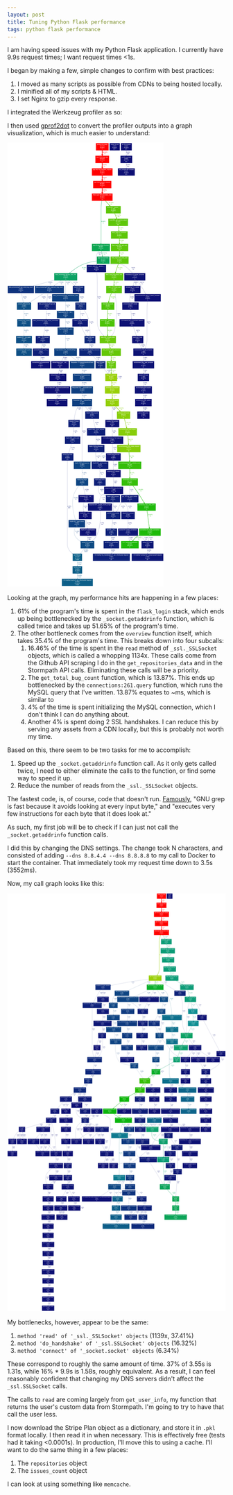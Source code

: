 ```yaml
---
layout: post
title: Tuning Python Flask performance
tags: python flask performance
---
```


I am having speed issues with my Python Flask application. I currently have
9.9s request times; I want request times <1s.

I began by making a
few, simple changes to confirm with best practices:

1. I moved as many scripts as possible from CDNs to being hosted locally.
2. I minified all of my scripts & HTML.
3. I set Nginx to gzip every response.


I integrated the
Werkzeug profiler as so:

I then used [gprof2dot](https://github.com/jrfonseca/gprof2dot) to convert the
profiler outputs into a graph visualization, which is much easier to understand:

![](images/python_flask_call_graph_v1.png)

Looking at the graph, my performance hits are happening in a few places:

1. 61% of the program's time is spent in the `flask_login` stack, which ends up
being bottlenecked by the `_socket.getaddrinfo` function, which is called twice
and takes up 51.65% of the program's time.
2. The other bottleneck comes from the `overview` function itself, which takes
35.4% of the program's time. This breaks down into four subcalls:
    1. 16.46% of the time is spent in the `read` method of `_ssl._SSLSocket`
    objects, which is called a whopping 1134x. These calls come from the
    Github API scraping I do in the `get_repositories_data` and in the Stormpath
    API calls. Eliminating these calls will be a priority.
    2. The `get_total_bug_count` function, which is 13.87%. This ends up
    bottlenecked by the `connections:261.query` function, which runs the
    MySQL query that I've written. 13.87% equates to ~ms, which is similar to
    3. 4% of the time is spent initializing the MySQL connection, which I don't
    think I can do anything about.
    4. Another 4% is spent doing 2 SSL handshakes. I can reduce this by
    serving any assets from a CDN locally, but this is probably not worth my
    time.

Based on this, there seem to be two tasks for me to accomplish:

1. Speed up the `_socket.getaddrinfo` function call. As it only gets called
twice, I need to either eliminate the calls to the function, or find some way
to speed it up.
 2. Reduce the number of reads from the `_ssl._SSLSocket` objects.

The fastest code, is, of course, code that doesn't run. [Famously](https://lists.freebsd.org/pipermail/freebsd-current/2010-August/019310.html), "GNU grep is
fast because it avoids looking at every input byte," and "executes very few
instructions for each byte that it does look at."

As such, my first job will be to check if I can just not call the
`_socket.getaddrinfo` function calls.

I did this by changing the DNS settings. The change took N characters, and
consisted of adding `--dns 8.8.4.4 --dns 8.8.8.8` to my call to Docker to start
the container. That immediately took my request time down to 3.5s (3552ms).

Now, my call graph looks like this:

![](images/python_flask_call_graph_v2.png)

My bottlenecks, however, appear to be the same:

1. `method 'read' of '_ssl._SSLSocket' objects` (1139x, 37.41%)
2. `method 'do_handshake' of '_ssl.SSLSocket' objects` (16.32%)
3. `method 'connect' of '_socket.socket' objects` (6.34%)

These correspond to roughly the same amount of time. 37% of 3.55s is 1.31s,
while 16% * 9.9s is 1.58s, roughly equivalent. As a result, I can feel
reasonably confident that changing my DNS servers didn't affect the
`_ssl.SSLSocket` calls.

The calls to `read` are coming largely from `get_user_info`, my function
that returns the user's custom data from Stormpath. I'm going to try to have
that call the user less.

I now download the Stripe Plan object as a dictionary, and store it in
`.pkl` format locally. I then read it in when necessary. This is effectively
free (tests had it taking <0.0001s). In production, I'll move this to using
a cache. I'll want to do the same thing in a few places:

1. The `repositories` object
2. The `issues_count` object

I can look at using something like `memcache`.
